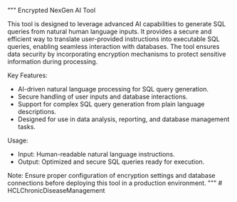 """
Encrypted NexGen AI Tool

This tool is designed to leverage advanced AI capabilities to generate SQL queries 
from natural human language inputs. It provides a secure and efficient way to 
translate user-provided instructions into executable SQL queries, enabling seamless 
interaction with databases. The tool ensures data security by incorporating encryption 
mechanisms to protect sensitive information during processing.

Key Features:
- AI-driven natural language processing for SQL query generation.
- Secure handling of user inputs and database interactions.
- Support for complex SQL query generation from plain language descriptions.
- Designed for use in data analysis, reporting, and database management tasks.

Usage:
- Input: Human-readable natural language instructions.
- Output: Optimized and secure SQL queries ready for execution.

Note:
Ensure proper configuration of encryption settings and database connections 
before deploying this tool in a production environment.
"""
#   H C L C h r o n i c D i s e a s e M a n a g e m e n t  
 